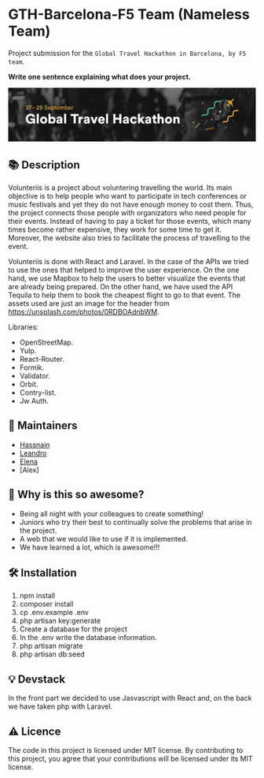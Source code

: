 # GTH-Barcelona-F5 Team (Nameless Team)
Project submission for the `Global Travel Hackathon in Barcelona, by F5 team`.

**Write one sentence explaining what does your project.**

![Add a screenshot from your project. For example the main website page.](https://raw.githubusercontent.com/Global-Travel-Hackathon/GTH-Location-TeamName/master/screenshots/Global-Travel-Hackathon-image.png)

## :books: Description

Volunteriis is a project about voluntering travelling the world. Its main objective is to help people who want to participate in tech conferences or music festivals and yet they do not have enough money to cost them. Thus, the project connects those people with organizators who need people for their events. Instead of having to pay a ticket for those events, which many times become rather expensive, they work for some time to get it. Moreover, the website also tries to facilitate the process of travelling to the event.

Volunteriis is done with React and Laravel. In the case of the APIs we tried to use the ones that helped to improve the user experience. On the one hand, we use Mapbox to help the users to better visualize the events that are already being prepared. On the other hand, we have used the API Tequila to help them to book the cheapest flight to go to that event. 
The assets used are just an image for the header from https://unsplash.com/photos/0RDBOAdnbWM.

Libraries:
- OpenStreetMap.
- Yulp.
- React-Router.
- Formik.
- Validator.
- Orbit.
- Contry-list.
- Jw Auth. 


## :hugs: Maintainers

* [Hassnain](https://github.com/hassnian)
* [Leandro](https://github.com/Piola79)
* [Elena](https://github.com/KaneShyre)
* [Alex]


## :tada: Why is this so awesome?

* Being all night with your colleagues to create something!
* Juniors who try their best to continually solve the problems that arise in the project.
* A web that we would like to use if it is implemented.
* We have learned a lot, which is awesome!!!


## :hammer_and_wrench: Installation

1. npm install
2. composer install
3. cp .env.example .env
4. php artisan key:generate
5. Create a database for the project
6. In the .env write the database information.
7. php artisan migrate
8. php artisan db:seed

## :bulb: Devstack

In the front part we decided to use Jasvascript with React and, on the back we have taken php with Laravel. 

## :warning: Licence

The code in this project is licensed under MIT license. By contributing to this project, you agree that your contributions will be licensed under its MIT license.

